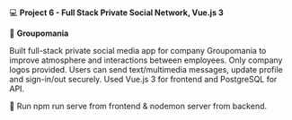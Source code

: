 :computer: **Project 6 - Full Stack Private Social Network, Vue.js 3**

:speech_balloon: **Groupomania**

Built full-stack private social media app for company Groupomania to improve atmosphere and interactions between employees. Only company logos provided. Users can send text/multimedia messages, update profile and sign-in/out securely. Used Vue.js 3 for frontend and PostgreSQL for API.

:link: Run npm run serve from frontend & nodemon server from backend.

